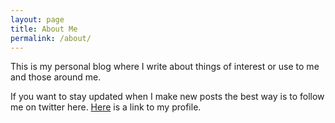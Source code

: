 ```yaml
---
layout: page
title: About Me
permalink: /about/
---
```


This is my personal blog where I write about things of interest or use to me and those around me.

If you want to stay updated when I make new posts the best way is to follow me on twitter here.  [Here](https://twitter.com/isaac_flath) is a link to my profile.
